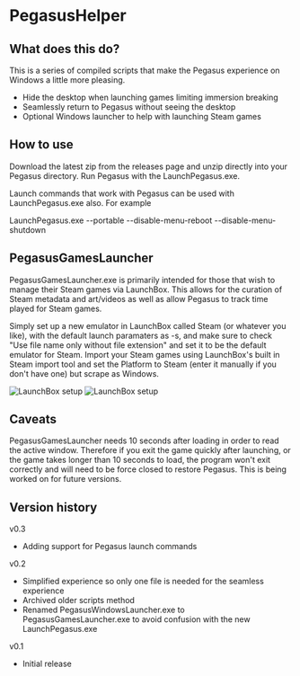 # PegasusHelper

## What does this do?
This is a series of compiled scripts that make the Pegasus experience on Windows a little more pleasing.

- Hide the desktop when launching games limiting immersion breaking
- Seamlessly return to Pegasus without seeing the desktop
- Optional Windows launcher to help with launching Steam games

## How to use
Download the latest zip from the releases page and unzip directly into your Pegasus directory. Run Pegasus with the LaunchPegasus.exe.

Launch commands that work with Pegasus can be used with LaunchPegasus.exe also. For example 

LaunchPegasus.exe --portable --disable-menu-reboot --disable-menu-shutdown

## PegasusGamesLauncher
PegasusGamesLauncher.exe is primarily intended for those that wish to manage their Steam games via LaunchBox. This allows for the curation of Steam metadata and art/videos as well as allow Pegasus to track time played for Steam games. 

Simply set up a new emulator in LaunchBox called Steam (or whatever you like), with the default launch paramaters as -s, and make sure to check "Use file name only without file extension" and set it to be the default emulator for Steam. Import your Steam games using LaunchBox's built in Steam import tool and set the Platform to Steam (enter it manually if you don't have one) but scrape as Windows.

![LaunchBox setup](https://i.imgur.com/qiRYihO.png)
![LaunchBox setup](https://i.imgur.com/wHjl9re.png)

## Caveats
PegasusGamesLauncher needs 10 seconds after loading in order to read the active window. Therefore if you exit the game quickly after launching, or the game takes longer than 10 seconds to load, the program won't exit correctly and will need to be force closed to restore Pegasus. This is being worked on for future versions.

## Version history
v0.3
- Adding support for Pegasus launch commands

v0.2
- Simplified experience so only one file is needed for the seamless experience
- Archived older scripts method
- Renamed PegasusWindowsLauncher.exe to PegasusGamesLauncher.exe to avoid confusion with the new LaunchPegasus.exe

v0.1
- Initial release